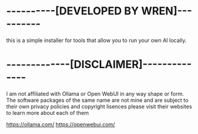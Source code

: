 # ----------[DEVELOPED BY WREN]----------
this is a simple installer for tools that allow you to run your own AI locally.

# -------------[DISCLAIMER]--------------
I am not affiliated with Ollama or Open WebUI in any way shape or form.
The software packages of the same name are not mine and are subject to their own privacy policies and copyright lisences
please visit their websites to learn more about each of them

https://ollama.com/
https://openwebui.com/
